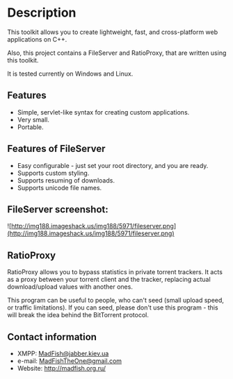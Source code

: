 # Description #

This toolkit allows you to create lightweight, fast, and cross-platform web applications on C++.

Also, this project contains a FileServer and RatioProxy, that are written using this toolkit.

It is tested currently on Windows and Linux.

## Features ##
  * Simple, servlet-like syntax for creating custom applications.
  * Very small.
  * Portable.

## Features of FileServer ##
  * Easy configurable - just set your root directory, and you are ready.
  * Supports custom styling.
  * Supports resuming of downloads.
  * Supports unicode file names.

## FileServer screenshot: ##
![http://img188.imageshack.us/img188/5971/fileserver.png](http://img188.imageshack.us/img188/5971/fileserver.png)

## RatioProxy ##
RatioProxy allows you to bypass statistics in private torrent trackers. It acts as a proxy between your torrent client and the tracker, replacing actual download/upload values with another ones.

This program can be useful to people, who can't seed (small upload speed, or traffic limitations). If you can seed, please don't use this program - this will break the idea behind the BitTorrent protocol.

## Contact information ##
  * XMPP: MadFish@jabber.kiev.ua
  * e-mail: MadFishTheOne@gmail.com
  * Website: http://madfish.org.ru/